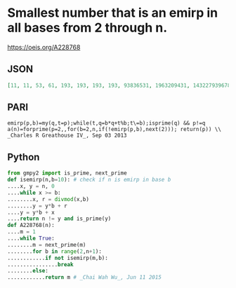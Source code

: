 # Smallest number that is an emirp in all bases from 2 through n\.
https://oeis.org/A228768
## JSON
```JSON
[11, 11, 53, 61, 193, 193, 193, 193, 93836531, 1963209431, 14322793967831, 14322793967831]
```
## PARI
```PARI
emirp(p,b)=my(q,t=p);while(t,q=b*q+t%b;t\=b);isprime(q) && p!=q
a(n)=forprime(p=2,,for(b=2,n,if(!emirp(p,b),next(2))); return(p)) \\ _Charles R Greathouse IV_, Sep 03 2013
```
## Python
```Python
from gmpy2 import is_prime, next_prime
def isemirp(n,b=10): # check if n is emirp in base b
....x, y = n, 0
....while x >= b:
........x, r = divmod(x,b)
........y = y*b + r
....y = y*b + x
....return n != y and is_prime(y)
def A228768(n):
....m = 1
....while True:
........m = next_prime(m)
........for b in range(2,n+1):
............if not isemirp(m,b):
................break
........else:
............return m # _Chai Wah Wu_, Jun 11 2015
```
